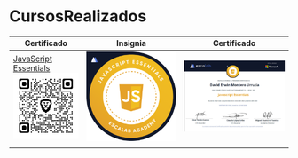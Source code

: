 # CursosRealizados

| Certificado                                                                                                                                                                         | Insignia                                                                | Certificado                                                              |
| ----------------------------------------------------------------------------------------------------------------------------------------------------------------------------------- | ----------------------------------------------------------------------- | ------------------------------------------------------------------------ |
| [JavaScript Essentials<br />![1677973880670](image/README/1677973880670.png)](https://www.credly.com/badges/bc3e8c26-b39d-4701-9d78-de4565952d55/public_url "Certicado e insignia") | ![1677973723751](image/README/1677973723751.png "JS Essentials Course") | ![1677973609627](image/README/1677973609627.png "Certificaso del curso") |
|                                                                                                                                                                                     |                                                                         |                                                                          |
